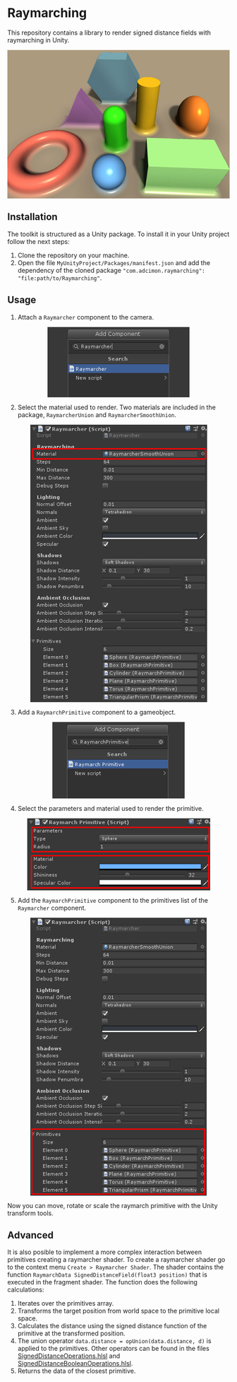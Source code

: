 # Raymarching

This repository contains a library to render signed distance fields with raymarching in Unity.

<p align="center"><img align="center" src="Documentation/primitives.jpg"></p>

## Installation

The toolkit is structured as a Unity package. To install it in your Unity project follow the next steps:

1. Clone the repository on your machine.
2. Open the file `MyUnityProject/Packages/manifest.json` and add the dependency of the cloned package `"com.adcimon.raymarching": "file:path/to/Raymarching"`.

## Usage

1. Attach a `Raymarcher` component to the camera.

<p align="center"><img align="center" src="Documentation/add_raymarcher.jpg"></p>

2. Select the material used to render. Two materials are included in the package, `RaymarcherUnion` and `RaymarcherSmoothUnion`.

<p align="center"><img align="center" src="Documentation/raymarcher_material.jpg"></p>

3. Add a `RaymarchPrimitive` component to a gameobject.

<p align="center"><img align="center" src="Documentation/add_raymarch_primitive.jpg"></p>

4. Select the parameters and material used to render the primitive.

<p align="center"><img align="center" src="Documentation/raymarch_primitive_parameters_material.jpg"></p>

5. Add the `RaymarchPrimitive` component to the primitives list of the `Raymarcher` component.

<p align="center"><img align="center" src="Documentation/raymarcher_primitives.jpg"></p>

Now you can move, rotate or scale the raymarch primitive with the Unity transform tools.

## Advanced

It is also posible to implement a more complex interaction between primitives creating a raymarcher shader. To create a raymarcher shader go to the context menu `Create > Raymarcher Shader`. The shader contains the function `RaymarchData SignedDistanceField(float3 position)` that is executed in the fragment shader. The function does the following calculations:

1. Iterates over the primitives array.
2. Transforms the target position from world space to the primitive local space.
3. Calculates the distance using the signed distance function of the primitive at the transformed position.
4. The union operator `data.distance = opUnion(data.distance, d)` is applied to the primitives. Other operators can be found in the files [SignedDistanceOperations.hlsl](ShaderLibrary/SignedDistanceOperations.hlsl) and [SignedDistanceBooleanOperations.hlsl](ShaderLibrary/SignedDistanceBooleanOperations.hlsl).
5. Returns the data of the closest primitive.
